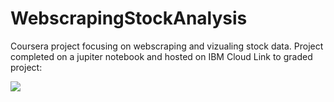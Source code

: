 # WebscrapingStockAnalysis
Coursera project focusing on webscraping and vizualing stock data. Project completed on a jupiter notebook and hosted on IBM Cloud
Link to graded project:

![](https://dataplatform.cloud.ibm.com/analytics/notebooks/v2/67cb57e6-f911-4bb6-aeb7-42cc8c8877a3/view?access_token=c3c20e387cf4bb2b6fc559ff412172ba84b15196eee5a39057d024ff7a7d604e)
